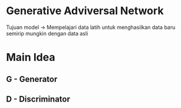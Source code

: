 # Generative Adviversal Network
Tujuan model -> Mempelajari data latih untuk menghasilkan data baru semirip mungkin dengan data asli

# Main Idea
## G - Generator

## D - Discriminator